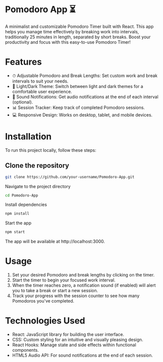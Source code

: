 # Pomodoro App ⏳
A minimalist and customizable Pomodoro Timer built with React. This app helps you manage time effectively by breaking work into intervals, traditionally 25 minutes in length, separated by short breaks. Boost your productivity and focus with this easy-to-use Pomodoro Timer!

# Features
- ⏱ Adjustable Pomodoro and Break Lengths: Set custom work and break intervals to suit your needs.
- 🎨 Light/Dark Theme: Switch between light and dark themes for a comfortable user experience.
- 🔔 Sound Notifications: Get audio notifications at the end of each interval (optional).
- 📊 Session Tracker: Keep track of completed Pomodoro sessions.
- 💻 Responsive Design: Works on desktop, tablet, and mobile devices.

# Installation
To run this project locally, follow these steps:

## Clone the repository

```bash
git clone https://github.com/your-username/Pomodoro-App.git
```
Navigate to the project directory

```bash
cd Pomodoro-App
```
Install dependencies

```bash
npm install
```
Start the app

```bash
npm start
```
The app will be available at http://localhost:3000.


# Usage
1. Set your desired Pomodoro and break lengths by clicking on the timer.
2. Start the timer to begin your focused work interval.
3. When the timer reaches zero, a notification sound (if enabled) will alert you to take a break or start a new session.
4. Track your progress with the session counter to see how many Pomodoros you've completed.


# Technologies Used
- React: JavaScript library for building the user interface.
- CSS: Custom styling for an intuitive and visually pleasing design.
- React Hooks: Manage state and side effects within functional components.
- HTML5 Audio API: For sound notifications at the end of each session.
